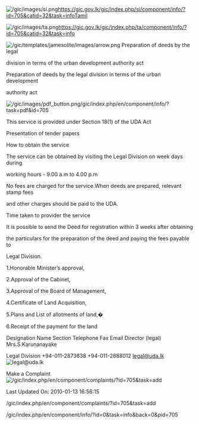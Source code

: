 <!-- Source: https://gic.gov.lk/gic/index.php/en/component/info/?id=705&catid=32&task=info -->

![/gic/images/si.png](/gic/images/si.png)https://gic.gov.lk/gic/index.php/si/component/info/?id=705&catid=32&task=infoTamil

![/gic/images/ta.png](/gic/images/ta.png)https://gic.gov.lk/gic/index.php/ta/component/info/?id=705&catid=32&task=info

![/gic/templates/jamesolite/images/arrow.png](/gic/templates/jamesolite/images/arrow.png) Preparation of deeds by the legal

division in terms of the urban development authority act

Preparation of deeds by the legal division in terms of the urban development

authority act

![/gic/images/pdf_button.png](/gic/images/pdf_button.png)/gic/index.php/en/component/info/?task=pdf&id=705

This service is provided under Section 18(1) of the UDA Act

Presentation of tender papers

How to obtain the service

The service can be obtained by visiting the Legal Division on week days during

working hours - 9.00 a.m to 4.00 p.m

No fees are charged for the service.When deeds are prepared, relevant stamp fees

and other charges should be paid to the UDA.

Time taken to provider the service

It is possible to send the Deed for registration within 3 weeks after obtaining

the particulars for the preparation of the deed and paying the fees payable to

Legal Division.

1.Honorable Minister’s approval,

2.Approval of the Cabinet,

3.Approval of the Board of Management,

4.Certificate of Land Acquisition,

5.Plans and List of allotments of land,�

6.Receipt of the payment for the land

Designation Name Section Telephone Fax Email Director (legal) Mrs.S.Karunanayake

Legal Division +94-011-2873638 +94-011-2888012 legal@uda.lk ![legal@uda.lk](legal@uda.lk)

Make a Complaint ![/gic/index.php/en/component/complaints/?id=705&task=add](/gic/index.php/en/component/complaints/?id=705&task=add)

Last Updated On: 2010-01-13 16:56:15

/gic/index.php/en/component/complaints/?id=705&task=add

/gic/index.php/en/component/info/?id=0&task=info&back=0&pid=705